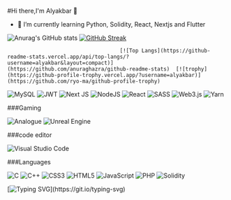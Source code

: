 #Hi there,I'm Alyakbar :wave:	

- 🌱 I’m currently learning Python, Solidity, React, Nextjs and Flutter




![Anurag's GitHub stats](https://github-readme-stats.vercel.app/api?username=alyakbar&show_icons=true&theme=gruvbox)   [![GitHub Streak](http://github-readme-streak-stats.herokuapp.com?user=alyakbar&theme=dark&hide_border=true&date_format=M%20j%5B%2C%20Y%5D)](https://git.io/streak-stats)


                                        [![Top Langs](https://github-readme-stats.vercel.app/api/top-langs/?username=alyakbar&layout=compact)](https://github.com/anuraghazra/github-readme-stats)  [![trophy](https://github-profile-trophy.vercel.app/?username=alyakbar)](https://github.com/ryo-ma/github-profile-trophy)

![MySQL](https://img.shields.io/badge/mysql-%2300f.svg?style=for-the-badge&logo=mysql&logoColor=white)   ![JWT](https://img.shields.io/badge/JWT-black?style=for-the-badge&logo=JSON%20web%20tokens)  ![Next JS](https://img.shields.io/badge/Next-black?style=for-the-badge&logo=next.js&logoColor=white)  ![NodeJS](https://img.shields.io/badge/node.js-6DA55F?style=for-the-badge&logo=node.js&logoColor=white) ![React](https://img.shields.io/badge/react-%2320232a.svg?style=for-the-badge&logo=react&logoColor=%2361DAFB)    ![SASS](https://img.shields.io/badge/SASS-hotpink.svg?style=for-the-badge&logo=SASS&logoColor=white)  ![Web3.js](https://img.shields.io/badge/web3.js-F16822?style=for-the-badge&logo=web3.js&logoColor=white)  ![Yarn](https://img.shields.io/badge/yarn-%232C8EBB.svg?style=for-the-badge&logo=yarn&logoColor=white)


###Gaming 

![Analogue](https://img.shields.io/badge/Analogue-1A1A1A?style=for-the-badge&logo=Analogue&logoColor=white)  ![Unreal Engine](https://img.shields.io/badge/unrealengine-%23313131.svg?style=for-the-badge&logo=unrealengine&logoColor=white)  

###code editor

![Visual Studio Code](https://img.shields.io/badge/Visual%20Studio%20Code-0078d7.svg?style=for-the-badge&logo=visual-studio-code&logoColor=white)

###Languages

![C](https://img.shields.io/badge/c-%2300599C.svg?style=for-the-badge&logo=c&logoColor=white)  ![C++](https://img.shields.io/badge/c++-%2300599C.svg?style=for-the-badge&logo=c%2B%2B&logoColor=white) ![CSS3](https://img.shields.io/badge/css3-%231572B6.svg?style=for-the-badge&logo=css3&logoColor=white) ![HTML5](https://img.shields.io/badge/html5-%23E34F26.svg?style=for-the-badge&logo=html5&logoColor=white) ![JavaScript](https://img.shields.io/badge/javascript-%23323330.svg?style=for-the-badge&logo=javascript&logoColor=%23F7DF1E)  ![PHP](https://img.shields.io/badge/php-%23777BB4.svg?style=for-the-badge&logo=php&logoColor=white) ![Solidity](https://img.shields.io/badge/Solidity-%23363636.svg?style=for-the-badge&logo=solidity&logoColor=white)



[![Typing SVG](https://readme-typing-svg.herokuapp.com?font=Fira+Code&pause=1000&color=09202A&width=610&height=100&lines=Always+strive+to+learn+something+that+is+beneficial..)](https://git.io/typing-svg)













<!--
**alyakbar/alyakbar** is a ✨ _special_ ✨ repository because its `README.md` (this file) appears on your GitHub profile.

Here are some ideas to get you started:

- 🔭 I’m currently working on ...
- 🌱 I’m currently learning ...
- 👯 I’m looking to collaborate on ...
- 🤔 I’m looking for help with ...
- 💬 Ask me about ...
- 📫 How to reach me: ...
- 😄 Pronouns: ...
- ⚡ Fun fact: ...
-->
